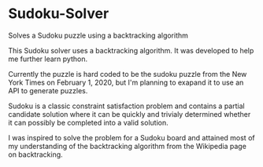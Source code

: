 # Sudoku-Solver
Solves a Sudoku puzzle using a backtracking algorithm

This Sudoku solver uses a backtracking algorithm. It was developed to help me further learn python.

Currently the puzzle is hard coded to be the sudoku puzzle from the New York Times on February 1, 2020, but I'm planning to 
exapand it to use an API to generate puzzles.

Sudoku is a classic constraint satisfaction problem and contains a partial candidate solution where it can be quickly and 
trivialy determined whether it can possibly be completed into a valid solution.

I was inspired to solve the problem for a Sudoku board and attained most of my understanding of the backtracking algorithm from
the Wikipedia page on backtracking.
